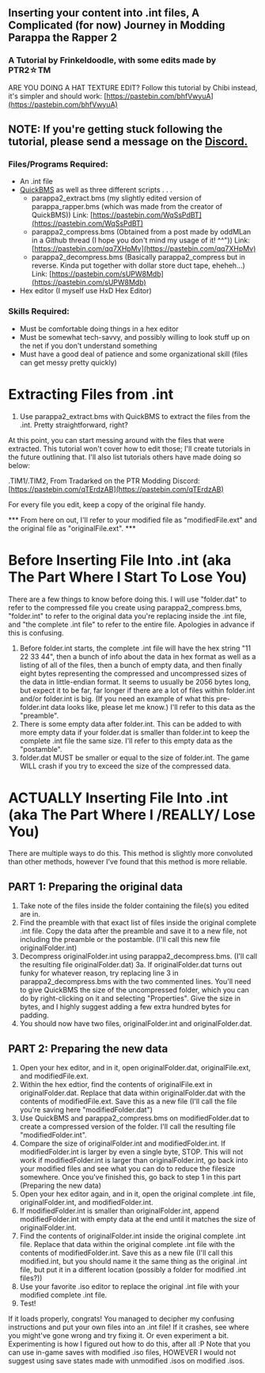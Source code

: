 ## Inserting your content into .int files, A Complicated (for now) Journey in Modding Parappa the Rapper 2

### A Tutorial by Frinkeldoodle, with some edits made by PTR2☆TM

ARE YOU DOING A HAT TEXTURE EDIT?
Follow this tutorial by Chibi instead, it's simpler and should work:
[https://pastebin.com/bhfVwyuA](https://pastebin.com/bhfVwyuA)


## NOTE: If you're getting stuck following the tutorial, please send a message on the [Discord.](https://discord.gg/NgA47V9)

### Files/Programs Required:
- An .int file
- [QuickBMS](http://aluigi.altervista.org/papers/quickbms.zip) as well as three different scripts . . .
	- parappa2_extract.bms (my slightly edited version of parappa_rapper.bms (which was made from the creator of QuickBMS))
		Link: [https://pastebin.com/WqSsPdBT](https://pastebin.com/WqSsPdBT)
	- parappa2_compress.bms (Obtained from a post made by oddMLan in a Github thread (I hope you don't mind my usage of it! ^^"))
		Link: [https://pastebin.com/qq7XHpMv](https://pastebin.com/qq7XHpMv)
	- parappa2_decompress.bms (Basically parappa2_compress but in reverse. Kinda put together with dollar store duct tape, eheheh...)
		Link: [https://pastebin.com/sUPW8Mdb](https://pastebin.com/sUPW8Mdb)
- Hex editor (I myself use HxD Hex Editor)

### Skills Required:
- Must be comfortable doing things in a hex editor
- Must be somewhat tech-savvy, and possibly willing to look stuff up on the net if you don't understand something
- Must have a good deal of patience and some organizational skill (files can get messy pretty quickly)

# Extracting Files from .int

1. Use parappa2_extract.bms with QuickBMS to extract the files from the .int. Pretty straightforward, right?

At this point, you can start messing around with the files that were extracted. This tutorial won't cover how to edit those; I'll create tutorials in the future outlining that. I'll also list tutorials others have made doing so below:

.TIM1/.TIM2, From Tradarked on the PTR Modding Discord: [https://pastebin.com/qTErdzAB](https://pastebin.com/qTErdzAB)

For every file you edit, keep a copy of the original file handy. 

*** From here on out, I'll refer to your modified file as "modifiedFile.ext" and the original file as "originalFile.ext". ***

# Before Inserting File Into .int (aka The Part Where I Start To Lose You)

There are a few things to know before doing this. I will use "folder.dat" to refer to the compressed file you create using parappa2_compress.bms, "folder.int" to refer to the original data you're replacing inside the .int file, and "the complete .int file" to refer to the entire file. Apologies in advance if this is confusing.
1. Before folder.int starts, the complete .int file will have the hex string "11 22 33 44", then a bunch of info about the data in hex format as well as a listing of all of the files, then a bunch of empty data, and then finally eight bytes representing the compressed and uncompressed sizes of the data in little-endian format. It seems to usually be 2056 bytes long, but expect it to be far, far longer if there are a lot of files within folder.int and/or folder.int is big. (If you need an example of what this pre-folder.int data looks like, please let me know.) I'll refer to this data as the "preamble".
2. There is some empty data after folder.int. This can be added to with more empty data if your folder.dat is smaller than folder.int to keep the complete .int file the same size. I'll refer to this empty data as the "postamble".
3. folder.dat MUST be smaller or equal to the size of folder.int. The game WILL crash if you try to exceed the size of the compressed data.



# ACTUALLY Inserting File Into .int (aka The Part Where I /REALLY/ Lose You)

There are multiple ways to do this. This method is slightly more convoluted than other methods, however I've found that this method is more reliable.

## PART 1: Preparing the original data

1. Take note of the files inside the folder containing the file(s) you edited are in.
2. Find the preamble with that exact list of files inside the original complete .int file. Copy the data after the preamble and save it to a new file, not including the preamble or the postamble. (I'll call this new file originalFolder.int)
3. Decompress originalFolder.int using parappa2_decompress.bms. (I'll call the resulting file originalFolder.dat)
	3a. If originalFolder.dat turns out funky for whatever reason, try replacing line 3 in parappa2_decompress.bms with the two 
	commented lines. You'll need to give QuickBMS the size of the uncompressed folder, which you can do by right-clicking on it and
	selecting "Properties". Give the size in bytes, and I highly suggest adding a few extra hundred bytes for padding.
4. You should now have two files, originalFolder.int and originalFolder.dat.


## PART 2: Preparing the new data

1. Open your hex editor, and in it, open originalFolder.dat, originalFile.ext, and modifiedFile.ext.
2. Within the hex edtior, find the contents of originalFile.ext in originalFolder.dat. Replace that data within originalFolder.dat with the contents of modifiedFile.ext. Save this as a new file (I'll call the file you're saving here "modifiedFolder.dat")
3. Use QuickBMS and parappa2_compress.bms on modifiedFolder.dat to create a compressed version of the folder. I'll call the resulting file "modifiedFolder.int".
4. Compare the size of originalFolder.int and modifiedFolder.int. If modifiedFolder.int is larger by even a single byte, STOP. This will not work if modifiedFolder.int is larger than originalFolder.int, go back into your modified files and see what you can do to reduce the filesize somewhere. Once you've finished this, go back to step 1 in this part (Preparing the new data)
5. Open your hex editor again, and in it, open the original complete .int file, originalFolder.int, and modifiedFolder.int.
6. If modifiedFolder.int is smaller than originalFolder.int, append modifiedFolder.int with empty data at the end until it matches the size of originalFolder.int.
7. Find the contents of originalFolder.int inside the original complete .int file. Replace that data within the original complete .int file with the contents of modifiedFolder.int. Save this as a new file (I'll call this modified.int, but you should name it the same thing as the original .int file, but put it in a different location (possibly a folder for modified .int files?))
8. Use your favorite .iso editor to replace the original .int file with your modified complete .int file.
9. Test!

If it loads properly, congrats! You managed to decipher my confusing instructions and put your own files into an .int file!
If it crashes, see where you might've gone wrong and try fixing it. Or even experiment a bit. Experimenting is how I figured out how to do this, after all :P
Note that you can use in-game saves with modified .iso files, HOWEVER I would not suggest using save states made with unmodified .isos on modified .isos.

